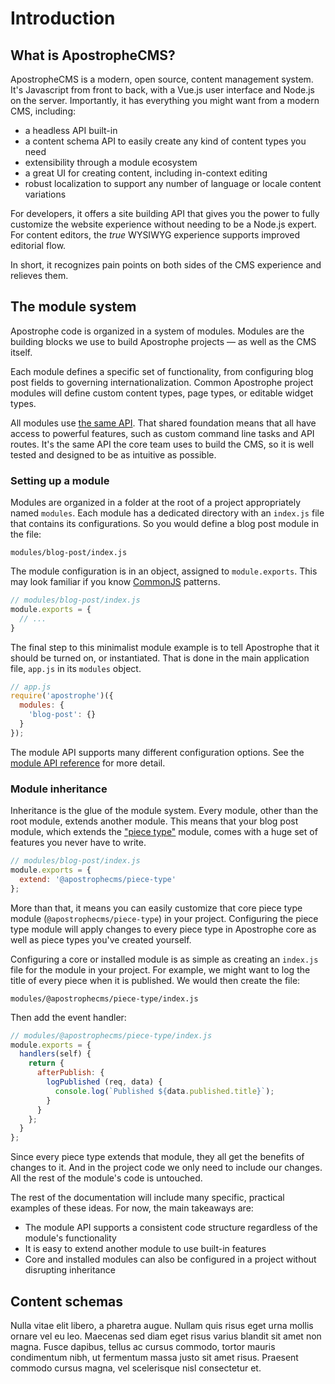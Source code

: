 # Introduction

## What is ApostropheCMS?

ApostropheCMS is a modern, open source, content management system. It's Javascript from front to back, with a Vue.js user interface and Node.js on the server. Importantly, it has everything you might want from a modern CMS, including:

- a headless API built-in
- a content schema API to easily create any kind of content types you need
- extensibility through a module ecosystem
- a great UI for creating content, including in-context editing
- robust localization to support any number of language or locale content variations

For developers, it offers a site building API that gives you the power to fully customize the website experience without needing to be a Node.js expert. For content editors, the _true_ WYSIWYG experience supports improved editorial flow.

In short, it recognizes pain points on both sides of the CMS experience and relieves them.

## The module system

Apostrophe code is organized in a system of modules. Modules are the building blocks we use to build Apostrophe projects — as well as the CMS itself.

Each module defines a specific set of functionality, from configuring blog post fields to governing internationalization. Common Apostrophe project modules will define custom content types, page types, or editable widget types.

All modules use [the same API](/reference/module-api/). That shared foundation means that all have access to powerful features, such as custom command line tasks and API routes. It's the same API the core team uses to build the CMS, so it is well tested and designed to be as intuitive as possible.

### Setting up a module

Modules are organized in a folder at the root of a project appropriately named `modules`. Each module has a dedicated directory with an `index.js` file that contains its configurations. So you would define a blog post module in the file:

```
modules/blog-post/index.js
```

The module configuration is in an object, assigned to `module.exports`. This may look familiar if you know [CommonJS](https://nodejs.org/api/modules.html#modules_modules_commonjs_modules) patterns.

```javascript
// modules/blog-post/index.js
module.exports = {
  // ...
}
```

The final step to this minimalist module example is to tell Apostrophe that it should be turned on, or instantiated. That is done in the main application file, `app.js` in its `modules` object.

```js
// app.js
require('apostrophe')({
  modules: {
    'blog-post': {}
  }
});
```

The module API supports many different configuration options. See the [module API reference](/reference/module-api/module-overview.md) for more detail.

### Module inheritance

Inheritance is the glue of the module system. Every module, other than the root module, extends another module. This means that your blog post module, which extends the ["piece type"](/reference/glossary.md#piece) module, comes with a huge set of features you never have to write.

```javascript
// modules/blog-post/index.js
module.exports = {
  extend: '@apostrophecms/piece-type'
};
```

More than that, it means you can easily customize that core piece type module (`@apostrophecms/piece-type`) in your project. Configuring the piece type module will apply changes to every piece type in Apostrophe core as well as piece types you've created yourself.

Configuring a core or installed module is as simple as creating an `index.js` file for the module in your project. For example, we might want to log the title of every piece when it is published. We would then create the file:

```
modules/@apostrophecms/piece-type/index.js
```

Then add the event handler:

```javascript
// modules/@apostrophecms/piece-type/index.js
module.exports = {
  handlers(self) {
    return {
      afterPublish: {
        logPublished (req, data) {
          console.log(`Published ${data.published.title}`);
        }
      }
    };
  }
};
```

Since every piece type extends that module, they all get the benefits of changes to it. And in the project code we only need to include our changes. All the rest of the module's code is untouched.

The rest of the documentation will include many specific, practical examples of these ideas. For now, the main takeaways are:
  - The module API supports a consistent code structure regardless of the module's functionality
  - It is easy to extend another module to use built-in features
  - Core and installed modules can also be configured in a project without disrupting inheritance

## Content schemas

Nulla vitae elit libero, a pharetra augue. Nullam quis risus eget urna mollis ornare vel eu leo. Maecenas sed diam eget risus varius blandit sit amet non magna. Fusce dapibus, tellus ac cursus commodo, tortor mauris condimentum nibh, ut fermentum massa justo sit amet risus. Praesent commodo cursus magna, vel scelerisque nisl consectetur et.
